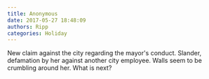 ```yaml
---
title: Anonymous
date: 2017-05-27 18:48:09
authors: Ripp
categories: Holiday
---
```


 New claim against the city regarding the mayor's conduct.  Slander, defamation by her against another city employee.  Walls seem to be crumbling around her.  What is next?